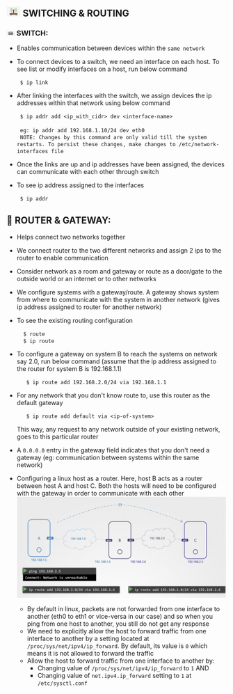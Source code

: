 ## <img src="https://github.com/ShivaniShah06/Kubernetes/raw/main/logos/Route.png" width="32"> SWITCHING & ROUTING

### <img src="https://github.com/ShivaniShah06/Kubernetes/raw/main/logos/Switch.png" width="19"> SWITCH:
- Enables communication between devices within the `same network`
- To connect devices to a switch, we need an interface on each host. To see list or modify interfaces on a host, run below command

       $ ip link

- After linking the interfaces with the switch, we assign devices the ip addresses within that network using below command

       $ ip addr add <ip_with_cidr> dev <interface-name>

       eg: ip addr add 192.168.1.10/24 dev eth0
       NOTE: Changes by this command are only valid till the system restarts. To persist these changes, make changes to /etc/network-interfaces file
- Once the links are up and ip addresses have been assigned, the devices can communicate with each other through switch
- To see ip address assigned to the interfaces

       $ ip addr

## :door: ROUTER & GATEWAY:
 - Helps connect two networks together
 - We connect router to the two different networks and assign 2 ips to the router to enable communication
 - Consider network as a room and gateway or route as a door/gate to the outside world or an internet or to other networks
 - We configure systems with a gateway/route. A gateway shows system from where to communicate with the system in another network (gives ip address assigned to router for another network)
 - To see the existing routing configuration

         $ route
         $ ip route 
- To configure a gateway on system B to reach the systems on network say 2.0, run below command (assume that the ip address assigned to the router for system B is 192.168.1.1)

         $ ip route add 192.168.2.0/24 via 192.168.1.1
- For any network that you don't know route to, use this router as the default gateway

         $ ip route add default via <ip-of-system>

   This way, any request to any network outside of your existing network, goes to this particular router
- A `0.0.0.0` entry in the gateway field indicates that you don't need a gateway (eg: communication between systems within the same network)

- Configuring a linux host as a router. Here, host B acts as a router between host A and host C. Both the hosts will need to be configured with the gateway in order to communicate with each other 
  ![alt text](routing-using-linux-host.png)

  - By default in linux, packets are not forwarded from one interface to another (eth0 to eth1 or vice-versa in our case) and so when you ping from one host to another, you still do not get any response
  - We need to explicitly allow the host to forward traffic from one interface to another by a setting located at `/proc/sys/net/ipv4/ip_forward`. By default, its value is `0` which means it is not allowed to forward the traffic
  - Allow the host to forward traffic from one interface to another by:
      - Changing value of `/proc/sys/net/ipv4/ip_forward` to `1`
      AND
      - Changing value of `net.ipv4.ip_forward` setting to `1` at `/etc/sysctl.conf`



